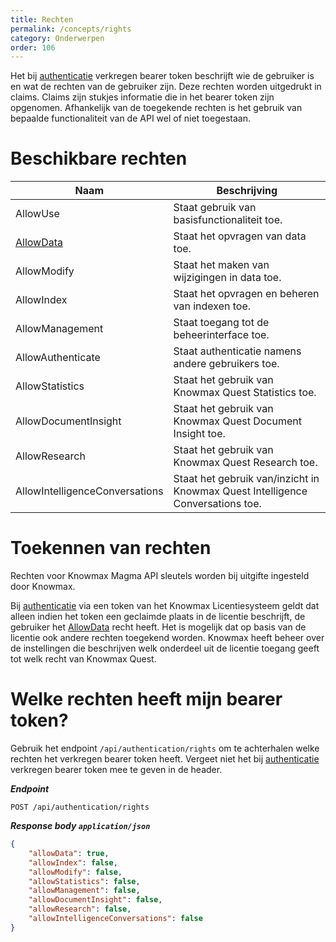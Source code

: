 ```yaml
---
title: Rechten
permalink: /concepts/rights
category: Onderwerpen
order: 106
---
```


Het bij [authenticatie](/concepts/authentication) verkregen bearer token beschrijft wie de gebruiker is en wat de rechten van de gebruiker zijn. Deze rechten worden uitgedrukt in claims. Claims zijn stukjes informatie die in het bearer token zijn opgenomen. Afhankelijk van de toegekende rechten is het gebruik van bepaalde functionaliteit van de API wel of niet toegestaan.

# Beschikbare rechten

| Naam | Beschrijving |
| --- | --- |
| AllowUse | Staat gebruik van basisfunctionaliteit toe. |
| [AllowData](/concepts/rights-allowdata) | Staat het opvragen van data toe. |
| AllowModify | Staat het maken van wijzigingen in data toe. |
| AllowIndex | Staat het opvragen en beheren van indexen toe. |
| AllowManagement | Staat toegang tot de beheerinterface toe. |
| AllowAuthenticate | Staat authenticatie namens andere gebruikers toe. |
| AllowStatistics | Staat het gebruik van Knowmax Quest Statistics toe. |
| AllowDocumentInsight | Staat het gebruik van Knowmax Quest Document Insight toe. |
| AllowResearch | Staat het gebruik van Knowmax Quest Research toe. |
| AllowIntelligenceConversations | Staat het gebruik van/inzicht in Knowmax Quest Intelligence Conversations toe. |

# Toekennen van rechten
Rechten voor Knowmax Magma API sleutels worden bij uitgifte ingesteld door Knowmax. 

Bij [authenticatie](/concepts/authentication) via een token van het Knowmax Licentiesysteem geldt dat alleen indien het token een geclaimde plaats in de licentie beschrijft, de gebruiker het [AllowData](/concepts/rights-allowdata) recht heeft. Het is mogelijk dat op basis van de licentie ook andere rechten toegekend worden. Knowmax heeft beheer over de instellingen die beschrijven welk onderdeel uit de licentie toegang geeft tot welk recht van Knowmax Quest.

# Welke rechten heeft mijn bearer token?
Gebruik het endpoint ```/api/authentication/rights``` om te achterhalen welke rechten het verkregen bearer token heeft. Vergeet niet het bij [authenticatie](/concepts/authentication) verkregen bearer token mee te geven in de header.

***Endpoint***
```
POST /api/authentication/rights
```

***Response body ```application/json```***
```json
{
    "allowData": true,
    "allowIndex": false,
    "allowModify": false,
    "allowStatistics": false,
    "allowManagement": false,
    "allowDocumentInsight": false,
    "allowResearch": false,
    "allowIntelligenceConversations": false
}
```